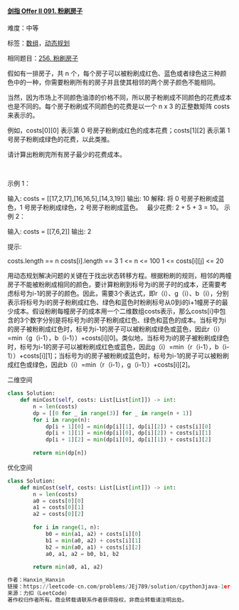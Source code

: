 #### [剑指 Offer II 091. 粉刷房子](https://leetcode-cn.com/problems/JEj789/)

难度：中等

标签：[数组](../原理/数组.md)，[动态规划](../原理/动态规划.md)

相同题目：[256. 粉刷房子](https://leetcode-cn.com/problems/paint-house)

假如有一排房子，共 n 个，每个房子可以被粉刷成红色、蓝色或者绿色这三种颜色中的一种，你需要粉刷所有的房子并且使其相邻的两个房子颜色不能相同。

当然，因为市场上不同颜色油漆的价格不同，所以房子粉刷成不同颜色的花费成本也是不同的。每个房子粉刷成不同颜色的花费是以一个 n x 3 的正整数矩阵 costs 来表示的。

例如，costs[0][0] 表示第 0 号房子粉刷成红色的成本花费；costs[1][2] 表示第 1 号房子粉刷成绿色的花费，以此类推。

请计算出粉刷完所有房子最少的花费成本。

 

示例 1：

输入: costs = [[17,2,17],[16,16,5],[14,3,19]]
输出: 10
解释: 将 0 号房子粉刷成蓝色，1 号房子粉刷成绿色，2 号房子粉刷成蓝色。
     最少花费: 2 + 5 + 3 = 10。
示例 2：

输入: costs = [[7,6,2]]
输出: 2


提示:

costs.length == n
costs[i].length == 3
1 <= n <= 100
1 <= costs[i][j] <= 20

用动态规划解决问题的关键在于找出状态转移方程。根据粉刷的规则，相邻的两幢房子不能被粉刷成相同的颜色，要计算粉刷到标号为i的房子时的成本，还需要考虑标号为i-1的房子的颜色。因此，需要3个表达式，即r（i）、g（i）、b（i），分别表示将标号为i的房子粉刷成红色、绿色和蓝色时粉刷标号从0到i的i+1幢房子的最少成本。假设粉刷每幢房子的成本用一个二维数组costs表示，那么costs[i]中包含的3个数字分别是将标号为i的房子粉刷成红色、绿色和蓝色的成本。当标号为i的房子被粉刷成红色时，标号为i-1的房子可以被粉刷成绿色或蓝色，因此r（i）=min（g（i-1），b（i-1））+costs[i][0]。类似地，当标号为i的房子被粉刷成绿色时，标号为i-1的房子可以被粉刷成红色或蓝色，因此g（i）=min（r（i-1），b（i-1））+costs[i][1]；当标号为i的房子被粉刷成蓝色时，标号为i-1的房子可以被粉刷成红色或绿色，因此b（i）=min（r（i-1），g（i-1））+costs[i][2]。



二维空间

```python
class Solution:
    def minCost(self, costs: List[List[int]]) -> int:
        n = len(costs)
        dp = [[0 for _ in range(3)] for _ in range(n + 1)]
        for i in range(n):
            dp[i + 1][0] = min(dp[i][1], dp[i][2]) + costs[i][0]
            dp[i + 1][1] = min(dp[i][0], dp[i][2]) + costs[i][1]
            dp[i + 1][2] = min(dp[i][0], dp[i][1]) + costs[i][2]
        
        return min(dp[n])
```

优化空间

```python
class Solution:
    def minCost(self, costs: List[List[int]]) -> int:
        n = len(costs)
        a0 = costs[0][0]
        a1 = costs[0][1]
        a2 = costs[0][2]
        
        for i in range(1, n):
            b0 = min(a1, a2) + costs[i][0]
            b1 = min(a0, a2) + costs[i][1]
            b2 = min(a0, a1) + costs[i][2]
            a0, a1, a2 = b0, b1, b2
            
        return min(a0, a1, a2)

作者：Hanxin_Hanxin
链接：https://leetcode-cn.com/problems/JEj789/solution/cpython3java-1er-wei-dp-by-hanxin_hanxin-suxa/
来源：力扣（LeetCode）
著作权归作者所有。商业转载请联系作者获得授权，非商业转载请注明出处。
```


